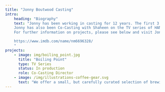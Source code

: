 ```yaml
---
title: "Jonny Boutwood Casting"
intro:
    heading: "Biography"
    text: "Jonny has been working in casting for 12 years. The first 3 years of this was in regional and West End Theatre and then moved into TV and Film. Throughout his years as an assistant and associate, Jonny has been privileged to work and learn from some of the most prolific Casting Directors in the UK. Most recently working 7 years for Shaheen Baig and whilst there he worked on a wide range of Independent Films, such as; SCRAPPER, PIRATES, THE NEST, SUPERNOVA and RARE BEASTS. He has also worked on a variety of TV series like THE VIRTUES, THREE GIRLS, I AM series and GET MILLIE BLACK. 
    Jonny has also been Co-Casting with Shaheen on the TV series of HANNA and most recently BOILING POINT.
    For further information on projects, please see below and visit Jonny's IMDb link: 

    https://www.imdb.com/name/nm6696328/
    "
projects:
    - image: img/boiling_point.jpg
      title: "Boiling Point"
      type: TV Series
      status: In production
      role: Co-Casting Director
    - image: /img/illustrations-coffee-gear.svg
      text: "We offer a small, but carefully curated selection of brewing gear and tools for every taste and experience level. No matter if you roast your own beans or just bought your first french press, you’ll find a gadget to fall in love with in our shop."
---
```


